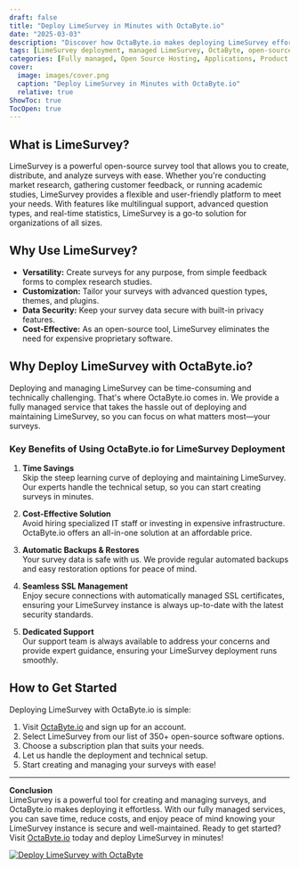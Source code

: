 ```yaml
---
draft: false
title: "Deploy LimeSurvey in Minutes with OctaByte.io"
date: "2025-03-03"
description: "Discover how OctaByte.io makes deploying LimeSurvey effortless. Save time, reduce costs, and enjoy fully managed services with automatic backups, SSL management, and expert support."
tags: [LimeSurvey deployment, managed LimeSurvey, OctaByte, open-source survey software, LimeSurvey hosting, automated backups, SSL management, cost-effective survey tools]
categories: [Fully managed, Open Source Hosting, Applications, Product Feedback]
cover:
  image: images/cover.png
  caption: "Deploy LimeSurvey in Minutes with OctaByte.io"
  relative: true
ShowToc: true
TocOpen: true
---
```



## What is LimeSurvey?

LimeSurvey is a powerful open-source survey tool that allows you to create, distribute, and analyze surveys with ease. Whether you're conducting market research, gathering customer feedback, or running academic studies, LimeSurvey provides a flexible and user-friendly platform to meet your needs. With features like multilingual support, advanced question types, and real-time statistics, LimeSurvey is a go-to solution for organizations of all sizes.

## Why Use LimeSurvey?

- **Versatility:** Create surveys for any purpose, from simple feedback forms to complex research studies.
- **Customization:** Tailor your surveys with advanced question types, themes, and plugins.
- **Data Security:** Keep your survey data secure with built-in privacy features.
- **Cost-Effective:** As an open-source tool, LimeSurvey eliminates the need for expensive proprietary software.

## Why Deploy LimeSurvey with OctaByte.io?

Deploying and managing LimeSurvey can be time-consuming and technically challenging. That's where OctaByte.io comes in. We provide a fully managed service that takes the hassle out of deploying and maintaining LimeSurvey, so you can focus on what matters most—your surveys.

### Key Benefits of Using OctaByte.io for LimeSurvey Deployment

1. **Time Savings**  
   Skip the steep learning curve of deploying and maintaining LimeSurvey. Our experts handle the technical setup, so you can start creating surveys in minutes.

2. **Cost-Effective Solution**  
   Avoid hiring specialized IT staff or investing in expensive infrastructure. OctaByte.io offers an all-in-one solution at an affordable price.

3. **Automatic Backups & Restores**  
   Your survey data is safe with us. We provide regular automated backups and easy restoration options for peace of mind.

4. **Seamless SSL Management**  
   Enjoy secure connections with automatically managed SSL certificates, ensuring your LimeSurvey instance is always up-to-date with the latest security standards.

5. **Dedicated Support**  
   Our support team is always available to address your concerns and provide expert guidance, ensuring your LimeSurvey deployment runs smoothly.

## How to Get Started

Deploying LimeSurvey with OctaByte.io is simple:

1. Visit [OctaByte.io](https://octabyte.io) and sign up for an account.
2. Select LimeSurvey from our list of 350+ open-source software options.
3. Choose a subscription plan that suits your needs.
4. Let us handle the deployment and technical setup.
5. Start creating and managing your surveys with ease!

---

**Conclusion**  
LimeSurvey is a powerful tool for creating and managing surveys, and OctaByte.io makes deploying it effortless. With our fully managed services, you can save time, reduce costs, and enjoy peace of mind knowing your LimeSurvey instance is secure and well-maintained. Ready to get started? Visit [OctaByte.io](https://octabyte.io) today and deploy LimeSurvey in minutes!

[![Deploy LimeSurvey with OctaByte](/images/deploy-on-octabyte.png)](https://octabyte.io/fully-managed-open-source-services/applications/product-feedback/limesurvey)